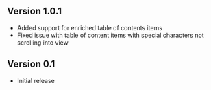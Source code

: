 ## Version 1.0.1
- Added support for enriched table of contents items
- Fixed issue with table of content items with special characters not scrolling into view

## Version 0.1
- Initial release

